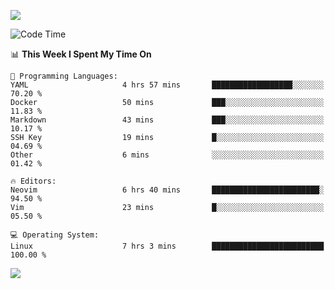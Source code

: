 <!-- [![Top Langs](https://github-readme-stats.vercel.app/api/top-langs/?username=gagahsyuja&theme=dracula&hide_border=true&border_radius=7)](https://github.com/anuraghazra/github-readme-stats) -->

![](https://komarev.com/ghpvc/?username=gagahsyuja&color=orange)

<!--START_SECTION:waka-->
![Code Time](http://img.shields.io/badge/Code%20Time-1%2C482%20hrs%2029%20mins-blue)

📊 **This Week I Spent My Time On** 

```text
💬 Programming Languages: 
YAML                     4 hrs 57 mins       ██████████████████░░░░░░░   70.20 % 
Docker                   50 mins             ███░░░░░░░░░░░░░░░░░░░░░░   11.83 % 
Markdown                 43 mins             ███░░░░░░░░░░░░░░░░░░░░░░   10.17 % 
SSH Key                  19 mins             █░░░░░░░░░░░░░░░░░░░░░░░░   04.69 % 
Other                    6 mins              ░░░░░░░░░░░░░░░░░░░░░░░░░   01.42 % 

🔥 Editors: 
Neovim                   6 hrs 40 mins       ████████████████████████░   94.50 % 
Vim                      23 mins             █░░░░░░░░░░░░░░░░░░░░░░░░   05.50 % 

💻 Operating System: 
Linux                    7 hrs 3 mins        █████████████████████████   100.00 % 
```


<!--END_SECTION:waka-->

![](https://hit.yhype.me/github/profile?account_id=96577465)
